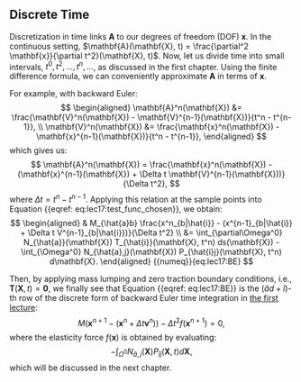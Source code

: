 ## Discrete Time


Discretization in time links $\mathbf{A}$ to our degrees of freedom (DOF) $\mathbf{x}$. In the continuous setting, $\mathbf{A}(\mathbf{X}, t) = \frac{\partial^2 \mathbf{x}}{\partial t^2}(\mathbf{X}, t)$. Now, let us divide time into small intervals, $t^0, t^2, \ldots, t^n, \ldots$, as discussed in the first chapter. Using the finite difference formula, we can conveniently approximate $\mathbf{A}$ in terms of $\mathbf{x}$.


For example, with backward Euler:
$$
\begin{aligned}
\mathbf{A}^n(\mathbf{X}) &= \frac{\mathbf{V}^n(\mathbf{X}) - \mathbf{V}^{n-1}(\mathbf{X})}{t^n - t^{n-1}}, \\
\mathbf{V}^n(\mathbf{X}) &= \frac{\mathbf{x}^n(\mathbf{X}) - \mathbf{x}^{n-1}(\mathbf{X})}{t^n - t^{n-1}},
\end{aligned}
$$
which gives us:
$$
\mathbf{A}^n(\mathbf{X}) = \frac{\mathbf{x}^n(\mathbf{X}) - (\mathbf{x}^{n-1}(\mathbf{X}) + \Delta t \mathbf{V}^{n-1}(\mathbf{X}))}{\Delta t^2},
$$
where $\Delta t = t^n - t^{n-1}$. Applying this relation at the sample points into Equation {{eqref: eq:lec17:test_func_chosen}}, we obtain:
$$
\begin{aligned}
& M_{\hat{a}b} \frac{x^n_{b|\hat{i}} - (x^{n-1}_{b|\hat{i}} + \Delta t V^{n-1}_{b|\hat{i}})}{\Delta t^2} \\
&= \int_{\partial\Omega^0} N_{\hat{a}}(\mathbf{X}) T_{\hat{i}}(\mathbf{X}, t^n) ds(\mathbf{X}) - \int_{\Omega^0} N_{\hat{a},j}(\mathbf{X}) P_{\hat{i}j}(\mathbf{X}, t^n) d\mathbf{X}.
\end{aligned}
{{numeq}}{eq:lec17:BE}
$$

Then, by applying mass lumping and zero traction boundary conditions, i.e., $\mathbf{T}(\mathbf{X}, t) = \mathbf{0}$, we finally see that Equation {{eqref: eq:lec17:BE}} is the $(\hat{a}d+\hat{i})$-th row of the discrete form of backward Euler time integration in [the first lecture](./lec1-discrete_space_time.md):
$$
M (\mathbf{x}^{n+1} - (\mathbf{x}^n + \Delta t \mathbf{v}^n)) - \Delta t^2 f(\mathbf{x}^{n+1}) = 0,
$$
where the elasticity force $f(\mathbf{x})$ is obtained by evaluating:
$$
-\int_{\Omega^0} N_{\hat{a},j}(\mathbf{X}) P_{\hat{i}j}(\mathbf{X}, t) d\mathbf{X},
$$
which will be discussed in the next chapter.
